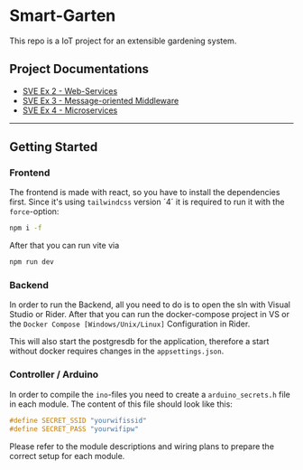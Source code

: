 # Smart-Garten

This repo is a IoT project for an extensible gardening system.

## Project Documentations

- [SVE Ex 2 - Web-Services](./docs/SVE-2/README.md)
- [SVE Ex 3 - Message-oriented Middleware](./docs/SVE-3/README.md)
- [SVE Ex 4 - Microservices](./docs/SVE-4/README.md)

---

## Getting Started

### Frontend

The frontend is made with react, so you have to install the dependencies first. Since it's using `tailwindcss` version ´4´ it is required to run it with the `force`-option:

```sh
npm i -f
```

After that you can run vite via

```sh
npm run dev
```

### Backend

In order to run the Backend, all you need to do is to open the sln with Visual Studio or Rider. After that you can run the docker-compose project in VS or the `Docker Compose [Windows/Unix/Linux]` Configuration in Rider.

This will also start the postgresdb for the application, therefore a start without docker requires changes in the `appsettings.json`.

### Controller / Arduino

In order to compile the `ino`-files you need to create a `arduino_secrets.h` file in each module. The content of this file should look like this:

```cpp
#define SECRET_SSID "yourwifissid"
#define SECRET_PASS "yourwifipw"
```

Please refer to the module descriptions and wiring plans to prepare the correct setup for each module.
